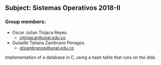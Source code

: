 ## Subject: Sistemas Operativos 2018-II
### Group members:
* Oscar Julian Tinjaca Reyes.         	
	* ojtinjacar@unal.edu.co
* Guiselle Tatiana Zambrano Penagos 	
	* gtzambranop@unal.edu.co


Implementation of a database in C, using a hash table that runs on the disk.
	


